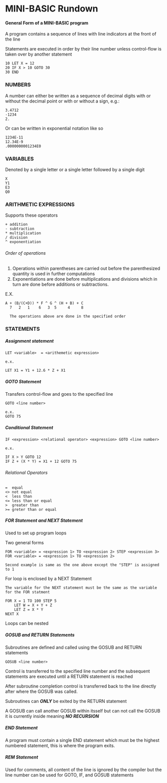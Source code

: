 # MINI-BASIC Rundown

#### General Form of a MINI-BASIC program

A program contains a sequence of lines with line indicators at the front of the line

Statements are executed in order by their line number unless control-flow is taken over by another statement


```BASIC
10 LET X = 12
20 IF X > 10 GOTO 30
30 END
```



### NUMBERS

A number can either be written as a sequence of decimal digits with or without the decimal point or with or without a sign, e.g.:

```BASIC
3.4712
-1234
2.
```

Or can be written in exponential notation like so

```BASIC
1234E-11
12.34E-9
.0000000001234E0
```

### VARIABLES

Denoted by a single letter or a single letter followed by a single digit

```BASIC
X
Y1
E3
Q0
```


### ARITHMETIC EXPRESSIONS

Supports these operators

```BASIC
+ addition
- subtraction
* multiplication
/ division
^ exponentiation
```

###### Order of operations

1. Operations within parentheses are carried out before the parenthesized quantity is used in further computations
2. Exponentiations are done before multiplications and divisions which in turn are done before additions or subtractions.

E.X.
```basic
A + (B/(C+D)) * F ^ G ^ (H + B) + C
  7   2   1    6   3  5     4     8
  
  The operations above are done in the specified order
```


### STATEMENTS	

##### Assignment statement

```basic
LET <variable>  = <arithemetic expression>

e.x.

LET X1 = Y1 + 12.6 * Z + X1
```

##### GOTO 	Statement

Transfers control-flow and goes to the specified line

```basic
GOTO <line number>

e.x.
GOTO 75
```


##### Conditional Statement

```basic
IF <expression> <relational operator> <expression> GOTO <line number>

e.x.

IF X > Y GOTO 12
IF Z + (X * Y) = X1 + 12 GOTO 75
```

###### Relational Operators

```basic
=  equal
<> not equal
<  less than
<= less than or equal
>  greater than
>= greter than or equal
```

##### FOR Statement and NEXT Statement

Used to set up program loops

Two general forms

```basic
FOR <variable> = <expression 1> TO <expression 2> STEP <expression 3>
FOR <variable> = <expression 1> TO <expression 2>

Second example is same as the one above except the "STEP" is assigned to 1
```

For loop is enclosed by a NEXT Statement
```note-gray
The variable for the NEXT statement must be the same as the variable for the FOR statment
```

```basic
FOR X = 1 TO 100 STEP 5
	LET W = X + Y + Z
	LET Z = X * Y
NEXT X
```

Loops can be nested

##### GOSUB and RETURN Statements

Subroutines are defined and called using the GOSUB and RETURN statements

```basic
GOSUB <line number>
```

Control is transferred to the specified line number and the subsequent statements are executed until a RETURN statement is reached

After subroutine completion control is transferred back to the line directly after where the GOSUB was called.

Subroutines can ***ONLY*** be exited by the RETURN statement

A GOSUB can call another GOSUB within itsself but can not call the GOSUB it is currently inside meaning ***NO RECURSION***

##### END Statement

A program must contain a single END statement which must be the highest numbered statement, this is where the program exits.


##### REM Statement

Used for comments, all content of the line is ignored by the compiler but the line number can be used for GOTO, IF, and GOSUB statements

